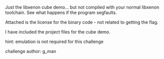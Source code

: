 Just the libxenon cube demo... but not compiled with your normal libxenon toolchain. See what happens if the program segfaults.

Attached is the license for the binary code - not related to getting the flag.

I have included the project files for the cube demo.

hint: emulation is not required for this challenge

challenge author: g_man
